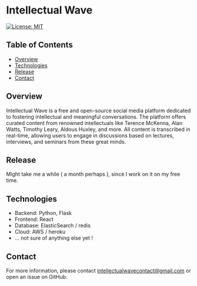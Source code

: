 # Intellectual Wave

[![License: MIT](https://img.shields.io/badge/License-MIT-green.svg)](https://opensource.org/licenses/MIT)

## Table of Contents

- [Overview](#overview)
- [Technologies](#technologies)
- [Release](#Release)
- [Contact](#contact)

## Overview

Intellectual Wave is a free and open-source social media platform dedicated to fostering intellectual and meaningful conversations. The platform offers curated content from renowned intellectuals like Terence McKenna, Alan Watts, Timothy Leary, Aldous Huxley, and more. All content is transcribed in real-time, allowing users to engage in discussions based on lectures, interviews, and seminars from these great minds.

## Release

Might take me a while ( a month perhaps ), since I work on it on my free time. 

## Technologies

- Backend: Python, Flask 
- Frontend: React
- Database: ElasticSearch / redis
- Cloud: AWS / heroku
- ... not sure of anything else yet !

## Contact

For more information, please contact [intellectualwavecontact@gmail.com](intellectualwavecontact@gmail.com) or open an issue on GitHub.

